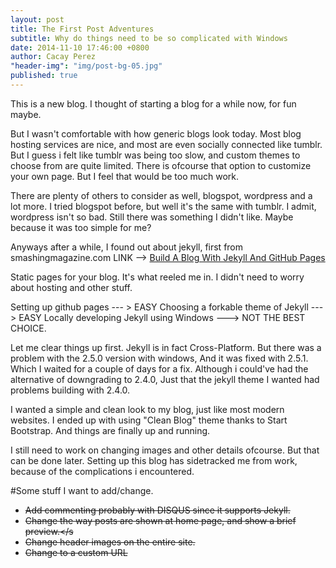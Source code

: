 ```yaml
---
layout: post
title: The First Post Adventures
subtitle: Why do things need to be so complicated with Windows
date: 2014-11-10 17:46:00 +0800
author: Cacay Perez
"header-img": "img/post-bg-05.jpg"
published: true
---
```


This is a new blog. I thought of starting a blog for a while now, for fun maybe.

But I wasn't comfortable with how generic blogs look today.
Most blog hosting services are nice, and most are even socially connected like tumblr.
But I guess i felt like tumblr was being too slow, and custom themes to choose from
are quite limited. There is ofcourse that option to customize your own page. But I feel that would be too much work.

There are plenty of others to consider as well, blogspot, wordpress and a lot more. I tried blogspot before, but well it's the same with tumblr. I admit, wordpress isn't so bad. Still there was something I didn't like. Maybe because it was too simple for me?


Anyways after a while, I found out about jekyll, first from smashingmagazine.com
LINK --> [Build A Blog With Jekyll And GitHub Pages](http://www.smashingmagazine.com/2014/08/01/build-blog-jekyll-github-pages) 

Static pages for your blog. It's what reeled me in. I didn't need to worry about hosting and other stuff. 

Setting up github pages --- > EASY
Choosing a forkable theme of Jekyll ---> EASY
Locally developing Jekyll using Windows ---> NOT THE BEST CHOICE.


Let me clear things up first. Jekyll is in fact Cross-Platform. But there was a problem with the 2.5.0 version with windows, And it was fixed with 2.5.1. Which I waited for a couple of days for a fix. Although i could've had the alternative of downgrading to 2.4.0, Just that the jekyll theme I wanted had problems building with 2.4.0.

I wanted a simple and clean look to my blog, just like most modern websites. I ended up
with using "Clean Blog" theme thanks to Start Bootstrap. And things are finally up and running.


I still need to work on changing images and other details ofcourse. But that can be done later. Setting up this blog has sidetracked me from work, because of the complications i encountered.


#Some stuff I want to add/change.
  - <s>Add commenting probably with DISQUS since it supports Jekyll.</s>
  - <s>Change the way posts are shown at home page, and show a brief preview.</s
  - Change header images on the entire site.
  - Change to a custom URL